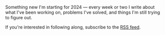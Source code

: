 Something new I'm starting for 2024 — every week or two I write about what I've
been working on, problems I've solved, and things I'm still trying to figure out.

If you're interested in following along, subscribe to the [RSS feed](/journal/feed.xml).
